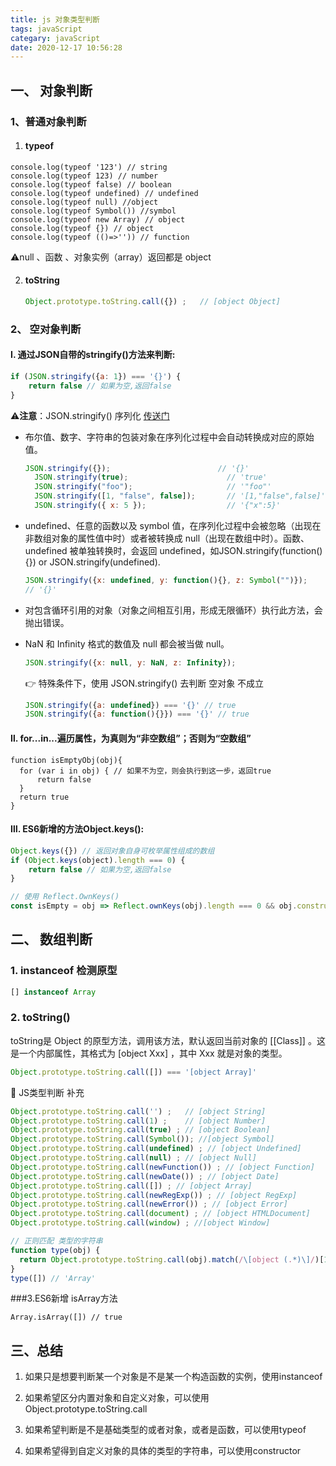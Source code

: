 ```yaml
---
title: js 对象类型判断
tags: javaScript
categary: javaScript
date: 2020-12-17 10:56:28
---
```


## 一、 对象判断

###  	1、普通对象判断

1. 	#### typeof

   ```
   console.log(typeof '123') // string
   console.log(typeof 123) // number
   console.log(typeof false) // boolean
   console.log(typeof undefined) // undefined
   console.log(typeof null) //object
   console.log(typeof Symbol()) //symbol
   console.log(typeof new Array) // object
   console.log(typeof {}) // object
   console.log(typeof (()=>'')) // function
   ```

   ⚠️null 、函数 、对象实例（array）返回都是 object

2. #### toString

   ```javascript
   Object.prototype.toString.call({}) ;   // [object Object]
   ```

###  	2、 空对象判断
####  Ⅰ. 通过JSON自带的stringify()方法来判断:

```javascript
if (JSON.stringify({a: 1}) === '{}') {
    return false // 如果为空,返回false
}
```
⚠️**注意**：JSON.stringify() 序列化 [传送门](https://developer.mozilla.org/zh-CN/docs/Web/JavaScript/Reference/Global_Objects/JSON/stringify)

- 布尔值、数字、字符串的包装对象在序列化过程中会自动转换成对应的原始值。

  ```javascript
  JSON.stringify({});                        // '{}'
    JSON.stringify(true);                      // 'true'
    JSON.stringify("foo");                     // '"foo"'
    JSON.stringify([1, "false", false]);       // '[1,"false",false]'
    JSON.stringify({ x: 5 });                  // '{"x":5}'
  ```

- undefined、任意的函数以及 symbol 值，在序列化过程中会被忽略（出现在非数组对象的属性值中时）或者被转换成 null（出现在数组中时）。函数、undefined 被单独转换时，会返回 undefined，如JSON.stringify(function(){}) or JSON.stringify(undefined).

  ```javascript
  JSON.stringify({x: undefined, y: function(){}, z: Symbol("")});
  // '{}'
  ```

- 对包含循环引用的对象（对象之间相互引用，形成无限循环）执行此方法，会抛出错误。

- NaN 和 Infinity 格式的数值及 null 都会被当做 null。

  ```javascript
  JSON.stringify({x: null, y: NaN, z: Infinity});
  ```

  👉 特殊条件下，使用 JSON.stringify()  去判断 空对象 不成立

  ```javascript
  JSON.stringify({a: undefined}) === '{}' // true
  JSON.stringify({a: function(){}}) === '{}' // true
  ```

####  Ⅱ. for...in...遍历属性，为真则为“非空数组”；否则为“空数组”

```
function isEmptyObj(obj){
  for (var i in obj) { // 如果不为空，则会执行到这一步，返回true
      return false
  }
  return true
}
```

#### Ⅲ. ES6新增的方法Object.keys():

```javascript
Object.keys({}) // 返回对象自身可枚举属性组成的数组
if (Object.keys(object).length === 0) {
    return false // 如果为空,返回false
}

// 使用 Reflect.OwnKeys()
const isEmpty = obj => Reflect.ownKeys(obj).length === 0 && obj.constructor === Object;

```



## 二、 数组判断

### 1. instanceof 检测原型

```javascript
[] instanceof Array
```

### 2. toString()

toString是 Object 的原型方法，调用该方法，默认返回当前对象的 [[Class]] 。这是一个内部属性，其格式为 [object Xxx] ，其中 Xxx 就是对象的类型。

```javascript
Object.prototype.toString.call([]) === '[object Array]'
```

🌈  JS类型判断 补充

```javascript
Object.prototype.toString.call('') ;   // [object String]
Object.prototype.toString.call(1) ;    // [object Number]
Object.prototype.toString.call(true) ; // [object Boolean]
Object.prototype.toString.call(Symbol()); //[object Symbol]
Object.prototype.toString.call(undefined) ; // [object Undefined]
Object.prototype.toString.call(null) ; // [object Null]
Object.prototype.toString.call(newFunction()) ; // [object Function]
Object.prototype.toString.call(newDate()) ; // [object Date]
Object.prototype.toString.call([]) ; // [object Array]
Object.prototype.toString.call(newRegExp()) ; // [object RegExp]
Object.prototype.toString.call(newError()) ; // [object Error]
Object.prototype.toString.call(document) ; // [object HTMLDocument]
Object.prototype.toString.call(window) ; //[object Window] 

// 正则匹配 类型的字符串
function type(obj) {
  return Object.prototype.toString.call(obj).match(/\[object (.*)\]/)[1]
}
type([]) // 'Array'
```

###3.ES6新增 isArray方法

```
Array.isArray([]) // true
```

## 三、总结

1. 如果只是想要判断某一个对象是不是某一个构造函数的实例，使用instanceof

2. 如果希望区分内置对象和自定义对象，可以使用Object.prototype.toString.call

3. 如果希望判断是不是基础类型的或者对象，或者是函数，可以使用typeof

4. 如果希望得到自定义对象的具体的类型的字符串，可以使用constructor

